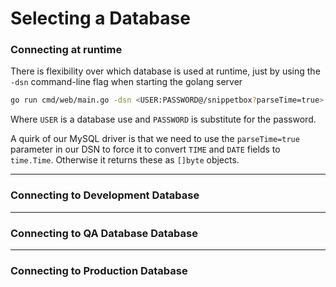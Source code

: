 # Selecting a Database

### Connecting at runtime

There is flexibility over which database is used at runtime, just by using the `-dsn` command-line flag when starting the golang server

```zsh
go run cmd/web/main.go -dsn <USER:PASSWORD@/snippetbox?parseTime=true>
```

Where `USER` is a database use and `PASSWORD` is substitute for the password.

A quirk of our MySQL driver is that we need to use the `parseTime=true` parameter in our DSN to force it to convert `TIME` and `DATE` fields to `time.Time`. Otherwise it returns these as `[]byte` objects.

---

### Connecting to Development Database

---

### Connecting to QA Database Database

---

### Connecting to Production Database

